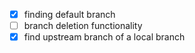 -   [x] finding default branch
-   [ ] branch deletion functionality
-   [x] find upstream branch of a local branch
